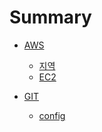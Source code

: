 # Summary

- [AWS]()
    - [지역](./AWS/region.md)
    - [EC2](./AWS/ec2.md)

- [GIT]()
    - [config](./GIT/config/config.md)
